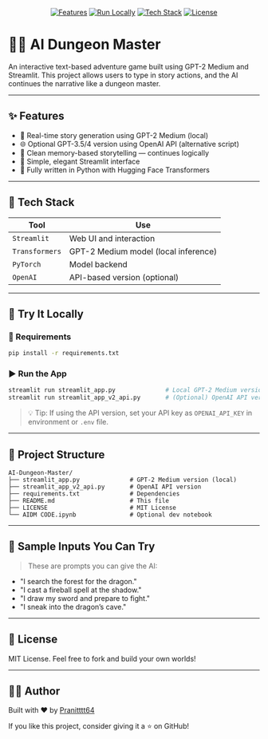 <p align="center">
  <a href="#-features"><img alt="Features" src="https://img.shields.io/badge/-Features-blue?style=for-the-badge"></a>
  <a href="#-try-it-locally"><img alt="Run Locally" src="https://img.shields.io/badge/-Run_Locally-brightgreen?style=for-the-badge"></a>
  <a href="#-tech-stack"><img alt="Tech Stack" src="https://img.shields.io/badge/-Tech_Stack-yellow?style=for-the-badge"></a>
  <a href="#-license"><img alt="License" src="https://img.shields.io/badge/-MIT_License-lightgrey?style=for-the-badge"></a>
</p>

# 🧙‍♂️ AI Dungeon Master

An interactive text-based adventure game built using GPT-2 Medium and Streamlit. This project allows users to type in story actions, and the AI continues the narrative like a dungeon master.

---

## ✨ Features

* 📜 Real-time story generation using GPT-2 Medium (local)
* 🌐 Optional GPT-3.5/4 version using OpenAI API (alternative script)
* 🧠 Clean memory-based storytelling — continues logically
* 🎨 Simple, elegant Streamlit interface
* 🐍 Fully written in Python with Hugging Face Transformers

---

## 🧰 Tech Stack

| Tool           | Use                                  |
| -------------- | ------------------------------------ |
| `Streamlit`    | Web UI and interaction               |
| `Transformers` | GPT-2 Medium model (local inference) |
| `PyTorch`      | Model backend                        |
| `OpenAI`       | API-based version (optional)         |

---

## 🚀 Try It Locally

### 🔧 Requirements

```bash
pip install -r requirements.txt
```

### ▶️ Run the App

```bash
streamlit run streamlit_app.py              # Local GPT-2 Medium version
streamlit run streamlit_app_v2_api.py       # (Optional) OpenAI API version
```

> 💡 Tip: If using the API version, set your API key as `OPENAI_API_KEY` in environment or `.env` file.

---

## 📁 Project Structure

```
AI-Dungeon-Master/
├── streamlit_app.py              # GPT-2 Medium version (local)
├── streamlit_app_v2_api.py       # OpenAI API version
├── requirements.txt              # Dependencies
├── README.md                     # This file
├── LICENSE                       # MIT License
└── AIDM CODE.ipynb               # Optional dev notebook
```

---

## 🥪 Sample Inputs You Can Try

> These are prompts you can give the AI:

* "I search the forest for the dragon."
* "I cast a fireball spell at the shadow."
* "I draw my sword and prepare to fight."
* "I sneak into the dragon’s cave."

---



## 📜 License

MIT License. Feel free to fork and build your own worlds!

---

## 👨‍💻 Author

Built with ❤️ by [Pranitttt64](https://github.com/Pranitttt64)

If you like this project, consider giving it a ⭐ on GitHub!
